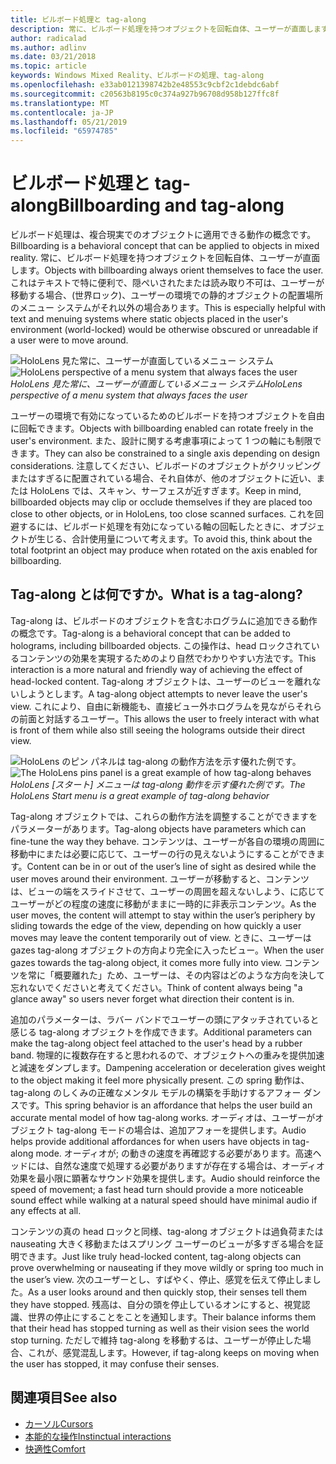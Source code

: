 ```yaml
---
title: ビルボード処理と tag-along
description: 常に、ビルボード処理を持つオブジェクトを回転自体、ユーザーが直面します。
author: radicalad
ms.author: adlinv
ms.date: 03/21/2018
ms.topic: article
keywords: Windows Mixed Reality、ビルボードの処理、tag-along
ms.openlocfilehash: e33ab0121398742b2e48553c9cbf2c1debdc6abf
ms.sourcegitcommit: c20563b8195c0c374a927b96708d958b127ffc8f
ms.translationtype: MT
ms.contentlocale: ja-JP
ms.lasthandoff: 05/21/2019
ms.locfileid: "65974785"
---
```

# <a name="billboarding-and-tag-along"></a><span data-ttu-id="2eda8-104">ビルボード処理と tag-along</span><span class="sxs-lookup"><span data-stu-id="2eda8-104">Billboarding and tag-along</span></span>

<span data-ttu-id="2eda8-105">ビルボード処理は、複合現実でのオブジェクトに適用できる動作の概念です。</span><span class="sxs-lookup"><span data-stu-id="2eda8-105">Billboarding is a behavioral concept that can be applied to objects in mixed reality.</span></span> <span data-ttu-id="2eda8-106">常に、ビルボード処理を持つオブジェクトを回転自体、ユーザーが直面します。</span><span class="sxs-lookup"><span data-stu-id="2eda8-106">Objects with billboarding always orient themselves to face the user.</span></span> <span data-ttu-id="2eda8-107">これはテキストで特に便利で、隠ぺいされたまたは読み取り不可は、ユーザーが移動する場合、(世界ロック)、ユーザーの環境での静的オブジェクトの配置場所のメニュー システムがそれ以外の場合あります。</span><span class="sxs-lookup"><span data-stu-id="2eda8-107">This is especially helpful with text and menuing systems where static objects placed in the user's environment (world-locked) would be otherwise obscured or unreadable if a user were to move around.</span></span>

<span data-ttu-id="2eda8-108">![HoloLens 見た常に、ユーザーが直面しているメニュー システム](images/billboarding-fragments.gif)</span><span class="sxs-lookup"><span data-stu-id="2eda8-108">![HoloLens perspective of a menu system that always faces the user](images/billboarding-fragments.gif)</span></span><br>
<span data-ttu-id="2eda8-109">*HoloLens 見た常に、ユーザーが直面しているメニュー システム*</span><span class="sxs-lookup"><span data-stu-id="2eda8-109">*HoloLens perspective of a menu system that always faces the user*</span></span>

<span data-ttu-id="2eda8-110">ユーザーの環境で有効になっているためのビルボードを持つオブジェクトを自由に回転できます。</span><span class="sxs-lookup"><span data-stu-id="2eda8-110">Objects with billboarding enabled can rotate freely in the user's environment.</span></span> <span data-ttu-id="2eda8-111">また、設計に関する考慮事項によって 1 つの軸にも制限できます。</span><span class="sxs-lookup"><span data-stu-id="2eda8-111">They can also be constrained to a single axis depending on design considerations.</span></span> <span data-ttu-id="2eda8-112">注意してください、ビルボードのオブジェクトがクリッピングまたはすぎるに配置されている場合、それ自体が、他のオブジェクトに近い、または HoloLens では、スキャン、サーフェスが近すぎます。</span><span class="sxs-lookup"><span data-stu-id="2eda8-112">Keep in mind, billboarded objects may clip or occlude themselves if they are placed too close to other objects, or in HoloLens, too close scanned surfaces.</span></span> <span data-ttu-id="2eda8-113">これを回避するには、ビルボード処理を有効になっている軸の回転したときに、オブジェクトが生じる、合計使用量について考えます。</span><span class="sxs-lookup"><span data-stu-id="2eda8-113">To avoid this, think about the total footprint an object may produce when rotated on the axis enabled for billboarding.</span></span>

## <a name="what-is-a-tag-along"></a><span data-ttu-id="2eda8-114">Tag-along とは何ですか。</span><span class="sxs-lookup"><span data-stu-id="2eda8-114">What is a tag-along?</span></span>

<span data-ttu-id="2eda8-115">Tag-along は、ビルボードのオブジェクトを含むホログラムに追加できる動作の概念です。</span><span class="sxs-lookup"><span data-stu-id="2eda8-115">Tag-along is a behavioral concept that can be added to holograms, including billboarded objects.</span></span> <span data-ttu-id="2eda8-116">この操作は、head ロックされているコンテンツの効果を実現するためのより自然でわかりやすい方法です。</span><span class="sxs-lookup"><span data-stu-id="2eda8-116">This interaction is a more natural and friendly way of achieving the effect of head-locked content.</span></span> <span data-ttu-id="2eda8-117">Tag-along オブジェクトは、ユーザーのビューを離れないしようとします。</span><span class="sxs-lookup"><span data-stu-id="2eda8-117">A tag-along object attempts to never leave the user's view.</span></span> <span data-ttu-id="2eda8-118">これにより、自由に新機能も、直接ビュー外ホログラムを見ながらそれらの前面と対話するユーザー。</span><span class="sxs-lookup"><span data-stu-id="2eda8-118">This allows the user to freely interact with what is front of them while also still seeing the holograms outside their direct view.</span></span>

<span data-ttu-id="2eda8-119">![HoloLens のピン パネルは tag-along の動作方法を示す優れた例です。](images/tagalong-1000px.jpg)</span><span class="sxs-lookup"><span data-stu-id="2eda8-119">![The HoloLens pins panel is a great example of how tag-along behaves](images/tagalong-1000px.jpg)</span></span><br>
<span data-ttu-id="2eda8-120">*HoloLens [スタート] メニューは tag-along 動作を示す優れた例です。*</span><span class="sxs-lookup"><span data-stu-id="2eda8-120">*The HoloLens Start menu is a great example of tag-along behavior*</span></span>

<span data-ttu-id="2eda8-121">Tag-along オブジェクトでは、これらの動作方法を調整することができますをパラメーターがあります。</span><span class="sxs-lookup"><span data-stu-id="2eda8-121">Tag-along objects have parameters which can fine-tune the way they behave.</span></span> <span data-ttu-id="2eda8-122">コンテンツは、ユーザーが各自の環境の周囲に移動中にまたは必要に応じて、ユーザーの行の見えないようにすることができます。</span><span class="sxs-lookup"><span data-stu-id="2eda8-122">Content can be in or out of the user’s line of sight as desired while the user moves around their environment.</span></span> <span data-ttu-id="2eda8-123">ユーザーが移動すると、コンテンツは、ビューの端をスライドさせて、ユーザーの周囲を超えないしよう、に応じてユーザーがどの程度の速度に移動がままに一時的に非表示コンテンツ。</span><span class="sxs-lookup"><span data-stu-id="2eda8-123">As the user moves, the content will attempt to stay within the user’s periphery by sliding towards the edge of the view, depending on how quickly a user moves may leave the content temporarily out of view.</span></span> <span data-ttu-id="2eda8-124">ときに、ユーザーは gazes tag-along オブジェクトの方向より完全に入ったビュー。</span><span class="sxs-lookup"><span data-stu-id="2eda8-124">When the user gazes towards the tag-along object, it comes more fully into view.</span></span> <span data-ttu-id="2eda8-125">コンテンツを常に「概要離れた」ため、ユーザーは、その内容はどのような方向を決して忘れないでくださいと考えてください。</span><span class="sxs-lookup"><span data-stu-id="2eda8-125">Think of content always being "a glance away" so users never forget what direction their content is in.</span></span>

<span data-ttu-id="2eda8-126">追加のパラメーターは、ラバー バンドでユーザーの頭にアタッチされていると感じる tag-along オブジェクトを作成できます。</span><span class="sxs-lookup"><span data-stu-id="2eda8-126">Additional parameters can make the tag-along object feel attached to the user's head by a rubber band.</span></span> <span data-ttu-id="2eda8-127">物理的に複数存在すると思われるので、オブジェクトへの重みを提供加速と減速をダンプします。</span><span class="sxs-lookup"><span data-stu-id="2eda8-127">Dampening acceleration or deceleration gives weight to the object making it feel more physically present.</span></span> <span data-ttu-id="2eda8-128">この spring 動作は、tag-along のしくみの正確なメンタル モデルの構築を手助けするアフォー ダンスです。</span><span class="sxs-lookup"><span data-stu-id="2eda8-128">This spring behavior is an affordance that helps the user build an accurate mental model of how tag-along works.</span></span> <span data-ttu-id="2eda8-129">オーディオは、ユーザーがオブジェクト tag-along モードの場合は、追加アフォーを提供します。</span><span class="sxs-lookup"><span data-stu-id="2eda8-129">Audio helps provide additional affordances for when users have objects in tag-along mode.</span></span> <span data-ttu-id="2eda8-130">オーディオが; の動きの速度を再確認する必要があります。高速ヘッドには、自然な速度で処理する必要がありますが存在する場合は、オーディオ効果を最小限に顕著なサウンド効果を提供します。</span><span class="sxs-lookup"><span data-stu-id="2eda8-130">Audio should reinforce the speed of movement; a fast head turn should provide a more noticeable sound effect while walking at a natural speed should have minimal audio if any effects at all.</span></span>

<span data-ttu-id="2eda8-131">コンテンツの真の head ロックと同様、tag-along オブジェクトは過負荷または nauseating 大きく移動またはスプリング ユーザーのビューが多すぎる場合を証明できます。</span><span class="sxs-lookup"><span data-stu-id="2eda8-131">Just like truly head-locked content, tag-along objects can prove overwhelming or nauseating if they move wildly or spring too much in the user’s view.</span></span> <span data-ttu-id="2eda8-132">次のユーザーとし、すばやく、停止、感覚を伝えて停止しました。</span><span class="sxs-lookup"><span data-stu-id="2eda8-132">As a user looks around and then quickly stop, their senses tell them they have stopped.</span></span> <span data-ttu-id="2eda8-133">残高は、自分の頭を停止しているオンにすると、視覚認識、世界の停止にすることをことを通知します。</span><span class="sxs-lookup"><span data-stu-id="2eda8-133">Their balance informs them that their head has stopped turning as well as their vision sees the world stop turning.</span></span> <span data-ttu-id="2eda8-134">ただしで維持 tag-along を移動するは、ユーザーが停止した場合、これが、感覚混乱します。</span><span class="sxs-lookup"><span data-stu-id="2eda8-134">However, if tag-along keeps on moving when the user has stopped, it may confuse their senses.</span></span>

## <a name="see-also"></a><span data-ttu-id="2eda8-135">関連項目</span><span class="sxs-lookup"><span data-stu-id="2eda8-135">See also</span></span>
* [<span data-ttu-id="2eda8-136">カーソル</span><span class="sxs-lookup"><span data-stu-id="2eda8-136">Cursors</span></span>](cursors.md)
* [<span data-ttu-id="2eda8-137">本能的な操作</span><span class="sxs-lookup"><span data-stu-id="2eda8-137">Instinctual interactions</span></span>](interaction-fundamentals.md)
* [<span data-ttu-id="2eda8-138">快適性</span><span class="sxs-lookup"><span data-stu-id="2eda8-138">Comfort</span></span>](comfort.md)
